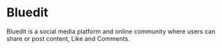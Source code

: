# Bluedit

Bluedit is a social media platform and online community where users can share or post content, Like and Comments.
